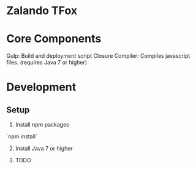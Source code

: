 # Zalando TFox

# Core Components

Gulp: Build and deployment script
Closure Compiler: Compiles javascript files. (requires Java 7 or higher)

# Development

## Setup

1. Install npm packages

´npm install´

2. Install Java 7 or higher

3. TODO